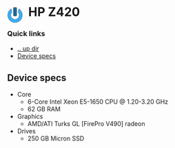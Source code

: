 # HP Z420 <img style="margin: 6px 13px 0px 0px" align="left" src="../../art/logo_36x36.png" />

### Quick links
* [.. up dir](../../README.md)
* [Device specs](#device-specs)

## Device specs
* Core
  * 6-Core Intel Xeon E5-1650 CPU @ 1.20-3.20 GHz
  * 62 GB RAM
* Graphics
  * AMD/ATI Turks GL [FirePro V490] radeon
* Drives
  * 250 GB Micron SSD 

<!-- 
vim: ts=2:sw=2:sts=2
-->
